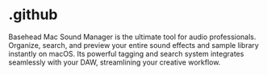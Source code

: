 # .github
Basehead Mac Sound Manager is the ultimate tool for audio professionals. Organize, search, and preview your entire sound effects and sample library instantly on macOS. Its powerful tagging and search system integrates seamlessly with your DAW, streamlining your creative workflow.
